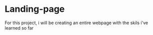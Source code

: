 # Landing-page
For this project, i will be creating an entire webpage with the skils i've learned so far